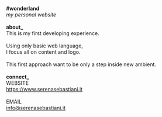 <b>#wonderland</b><br>
<i>my personal website</i><br>
<br>
<b>about_</b>
<br>
This is my first developing experience.<br>
<br>
Using only basic web language,<br>
I focus all on content and logo.<br>
<br>
This first approach want to be only a step inside new ambient.<br>
<br>
<b>connect_</b>
<br>
WEBSITE<br>
https://www.serenasebastiani.it<br>
<br>
EMAIL<br>
info@serenasebastiani.it<br>


